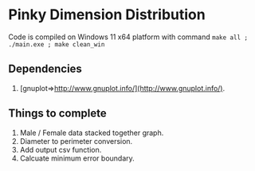 # Pinky Dimension Distribution

Code is compiled on Windows 11 x64 platform with command ```make all ; ./main.exe ; make clean_win```

## Dependencies

1. [gnuplot=>http://www.gnuplot.info/](http://www.gnuplot.info/).

## Things to complete

1. Male / Female data stacked together graph.
2. Diameter to perimeter conversion.
3. Add output csv function.
4. Calcuate minimum error boundary.
